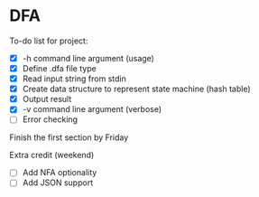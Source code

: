 # DFA

To-do list for project:
- [x] -h command line argument (usage)
- [x] Define .dfa file type
- [x] Read input string from stdin
- [x] Create data structure to represent state machine (hash table)
- [x] Output result
- [x] -v command line argument (verbose)
- [ ] Error checking

Finish the first section by Friday

Extra credit (weekend)
- [ ] Add NFA optionality
- [ ] Add JSON support
